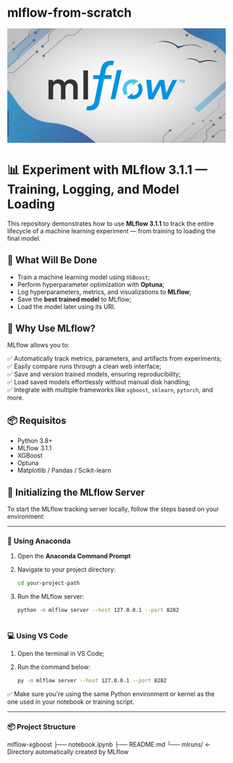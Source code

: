# mlflow-from-scratch

<p align="center">
  <img src="https://github.com/VictorFrancheto/mlflow-from-scratch/blob/main/image.jpg">
</p>

# 📊 Experiment with MLflow 3.1.1 — Training, Logging, and Model Loading

This repository demonstrates how to use **MLflow 3.1.1** to track the entire lifecycle of a machine learning experiment — from training to loading the final model.

## 🚀 What Will Be Done

* Train a machine learning model using `XGBoost`;
* Perform hyperparameter optimization with **Optuna**;
* Log hyperparameters, metrics, and visualizations to **MLflow**;
* Save the **best trained model** to MLflow;
* Load the model later using its URI.


## 🧠 Why Use MLflow?

MLflow allows you to:

✅ Automatically track metrics, parameters, and artifacts from experiments;\
✅ Easily compare runs through a clean web interface;\
✅ Save and version trained models, ensuring reproducibility;\
✅ Load saved models effortlessly without manual disk handling;\
✅ Integrate with multiple frameworks like `xgboost`, `sklearn`, `pytorch`, and more.

## 📦 Requisitos

- Python 3.8+
- MLflow 3.1.1
- XGBoost
- Optuna
- Matplotlib / Pandas / Scikit-learn

## 🚀 Initializing the MLflow Server

To start the MLflow tracking server locally, follow the steps based on your environment:

---

### 🐍 **Using Anaconda**

1. Open the **Anaconda Command Prompt**  
2. Navigate to your project directory:

   ```bash
   cd your-project-path
   
3. Run the MLflow server:

   ```bash
   python -m mlflow server --host 127.0.0.1 --port 8282
  
### 💻 **Using VS Code**

1. Open the terminal in VS Code;
2. Run the command below:

   ```bash
   py -m mlflow server --host 127.0.0.1 --port 8282

✅ Make sure you're using the same Python environment or kernel as the one used in your notebook or training script.

---

### 📦 **Project Structure**

mlflow-xgboost
├── notebook.ipynb
├── README.md
└── mlruns/                ← Directory automatically created by MLflow


